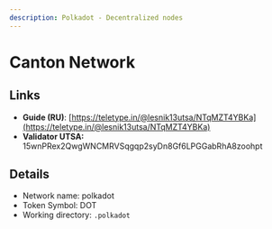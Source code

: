 ```yaml
---
description: Polkadot - Decentralized nodes
---
```


# Canton Network

## Links

* **Guide (RU)**: [https://teletype.in/@lesnik13utsa/NTqMZT4YBKa](https://teletype.in/@lesnik13utsa/NTqMZT4YBKa)
* **Validator UTSA:** 15wnPRex2QwgWNCMRVSqgqp2syDn8Gf6LPGGabRhA8zoohpt

## **Details**

* Network name: polkadot
* Token Symbol: DOT
* Working directory: `.polkadot`



